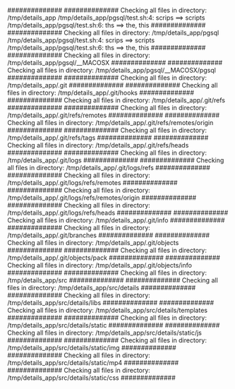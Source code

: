 ##############
##############
Checking all files in directory: /tmp/details_app
/tmp/details_app/pgsql/test.sh:4: scrips ==> scripts
/tmp/details_app/pgsql/test.sh:6: ths ==> the, this
##############
##############
Checking all files in directory: /tmp/details_app/pgsql
/tmp/details_app/pgsql/test.sh:4: scrips ==> scripts
/tmp/details_app/pgsql/test.sh:6: ths ==> the, this
##############
##############
Checking all files in directory: /tmp/details_app/pgsql/__MACOSX
##############
##############
Checking all files in directory: /tmp/details_app/pgsql/__MACOSX/pgsql
##############
##############
Checking all files in directory: /tmp/details_app/.git
##############
##############
Checking all files in directory: /tmp/details_app/.git/hooks
##############
##############
Checking all files in directory: /tmp/details_app/.git/refs
##############
##############
Checking all files in directory: /tmp/details_app/.git/refs/remotes
##############
##############
Checking all files in directory: /tmp/details_app/.git/refs/remotes/origin
##############
##############
Checking all files in directory: /tmp/details_app/.git/refs/tags
##############
##############
Checking all files in directory: /tmp/details_app/.git/refs/heads
##############
##############
Checking all files in directory: /tmp/details_app/.git/logs
##############
##############
Checking all files in directory: /tmp/details_app/.git/logs/refs
##############
##############
Checking all files in directory: /tmp/details_app/.git/logs/refs/remotes
##############
##############
Checking all files in directory: /tmp/details_app/.git/logs/refs/remotes/origin
##############
##############
Checking all files in directory: /tmp/details_app/.git/logs/refs/heads
##############
##############
Checking all files in directory: /tmp/details_app/.git/info
##############
##############
Checking all files in directory: /tmp/details_app/.git/branches
##############
##############
Checking all files in directory: /tmp/details_app/.git/objects
##############
##############
Checking all files in directory: /tmp/details_app/.git/objects/pack
##############
##############
Checking all files in directory: /tmp/details_app/.git/objects/info
##############
##############
Checking all files in directory: /tmp/details_app/src
##############
##############
Checking all files in directory: /tmp/details_app/src/details
##############
##############
Checking all files in directory: /tmp/details_app/src/details/libs
##############
##############
Checking all files in directory: /tmp/details_app/src/details/templates
##############
##############
Checking all files in directory: /tmp/details_app/src/details/static
##############
##############
Checking all files in directory: /tmp/details_app/src/details/static/js
##############
##############
Checking all files in directory: /tmp/details_app/src/details/static/img
##############
##############
Checking all files in directory: /tmp/details_app/src/details/static/mp4
##############
##############
Checking all files in directory: /tmp/details_app/src/details/static/css
##############
